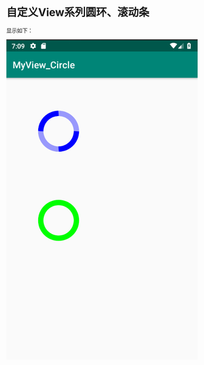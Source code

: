 
# 自定义View系列圆环、滚动条

显示如下：

<div align=center>
<img src="https://github.com/eirunye/MyView_Circle_Leaning/blob/master/img/%E5%9C%86%E7%8E%AF.png">
</div>
